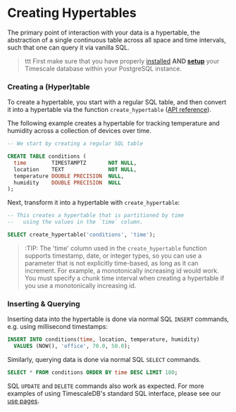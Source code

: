 # Creating Hypertables

The primary point of interaction with your data is a hypertable,
the abstraction of a single continuous table across all space and time intervals, such that one can query it via vanilla SQL.

>ttt First make sure that you have properly [installed][] **AND [setup][]** your Timescale database within your PostgreSQL instance.

### Creating a (Hyper)table [](create-hypertable)
To create a hypertable, you start with a regular SQL table, and then convert
it into a hypertable via the function `create_hypertable` ([API reference][]).

The following example creates a hypertable for tracking
temperature and humidity across a collection of devices over time.

```sql
-- We start by creating a regular SQL table

CREATE TABLE conditions (
  time        TIMESTAMPTZ       NOT NULL,
  location    TEXT              NOT NULL,
  temperature DOUBLE PRECISION  NULL,
  humidity    DOUBLE PRECISION  NULL
);
```

Next, transform it into a hypertable with `create_hypertable`:

```sql
-- This creates a hypertable that is partitioned by time
--   using the values in the `time` column.

SELECT create_hypertable('conditions', 'time');
```

>:TIP: The 'time' column used in the `create_hypertable` function supports
timestamp, date, or integer types, so you can use a parameter that is not
explicitly time-based, as long as it can increment.  For example, a
monotonically increasing id would work. You must specify a chunk time interval
when creating a hypertable if you use a monotonically increasing id.  

### Inserting & Querying [](inserting-querying)
Inserting data into the hypertable is done via normal SQL `INSERT` commands,
e.g. using millisecond timestamps:
```sql
INSERT INTO conditions(time, location, temperature, humidity)
  VALUES (NOW(), 'office', 70.0, 50.0);
```

Similarly, querying data is done via normal SQL `SELECT` commands.
```sql
SELECT * FROM conditions ORDER BY time DESC LIMIT 100;
```

SQL `UPDATE` and `DELETE` commands also work as expected. For more
examples of using TimescaleDB's standard SQL interface, please see our
[use pages][].

[installed]: /getting-started/installation
[setup]: /getting-started/setup
[API Reference]: /api#create_hypertable
[use pages]: /using-timescaledb
